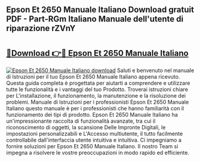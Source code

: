 ## Epson Et 2650 Manuale Italiano Download gratuit PDF - Part-RGm Italiano Manuale dell'utente di riparazione rZVnY

# <h2><a href="http://dfepu95.blite.top/?on=Epson+Et+2650+Manuale+Italiano">🔗Download 👉🔴 Epson Et 2650 Manuale Italiano</a></h2>

[![Epson Et 2650 Manuale Italiano download](https://i.imgur.com/lujVjoI.png)](http://dfepu95.blite.top/?on=Epson+Et+2650+Manuale+Italiano)
Saluti e benvenuto nel manuale di Istruzioni per il tuo Epson Et 2650 Manuale Italiano appena ricevuto. Questa guida completa è progettata per aiutarti a comprendere e utilizzare tutte le funzionalità e i vantaggi del tuo Prodotto. Troverai istruzioni chiare per L'installazione, il funzionamento, la manutenzione e la risoluzione dei problemi. Manuale di Istruzioni per i professionisti Epson Et 2650 Manuale Italiano questo manuale è per i professionisti che hanno familiarità con il funzionamento dei tipi di prodotto. Epson Et 2650 Manuale Italiano ha un'impressionante raccolta di funzionalità avanzate, tra cui il riconoscimento di oggetti, la scansione Delle Impronte Digitali, le impostazioni personalizzabili e L'Accesso multiutente, il tutto facilmente controllabile dall'interfaccia utente intuitiva e intuitiva. Ci impegniamo a fornire soluzioni per Epson Et 2650 Manuale Italiano. Il nostro Team si impegna a risolvere le vostre preoccupazioni in modo rapido ed efficiente.
